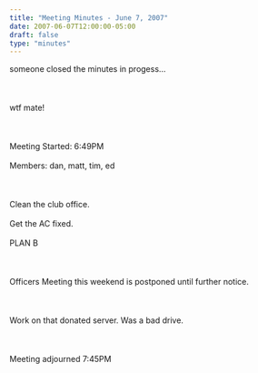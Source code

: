 ```yaml
---
title: "Meeting Minutes - June 7, 2007"
date: 2007-06-07T12:00:00-05:00
draft: false
type: "minutes"
---
```


someone closed the minutes in progess...<br />
<br /><br /><br />
wtf mate!<br /><br />
<br /><br />
Meeting Started: 6:49PM<br /><br />
Members: dan, matt, tim, ed<br /><br />
<br /><br />
Clean the club office.<br /><br />
Get the AC fixed.<br /><br />
PLAN B<br /><br />
<br /><br />
Officers Meeting this weekend is postponed until further notice.<br /><br />
<br /><br />
Work on that donated server.  Was a bad drive.<br /><br />
<br /><br />
Meeting adjourned 7:45PM<br />
<br /><br />
  